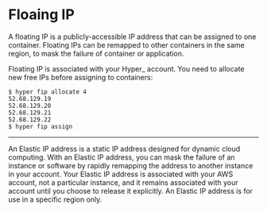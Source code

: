 # Floaing IP

A floating IP is a publicly-accessible IP address that can be assigned to one container. Floating IPs can be remapped to other containers in the same region, to mask the failure of container or application. 

Floating IP is associated with your Hyper_ account. You need to allocate new free IPs before assigning to containers:

    $ hyper fip allocate 4
    52.68.129.19
    52.68.129.20
    52.68.129.21
    52.68.129.22
    $ hyper fip assign

    


-------------------------

An Elastic IP address is a static IP address designed for dynamic cloud computing. With an Elastic IP address, you can mask the failure of an instance or software by rapidly remapping the address to another instance in your account. Your Elastic IP address is associated with your AWS account, not a particular instance, and it remains associated with your account until you choose to release it explicitly. An Elastic IP address is for use in a specific region only.

